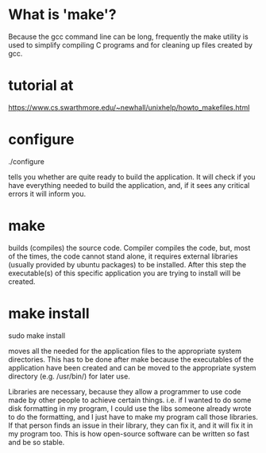 
# What is 'make'?
Because the gcc command line can be long, frequently the make utility is used to simplify compiling C programs and for cleaning up files created by gcc.


# tutorial at
https://www.cs.swarthmore.edu/~newhall/unixhelp/howto_makefiles.html



# configure
./configure

tells you whether are quite ready to build the application. It will check if you have everything needed to build the application, and, if it sees any critical errors it will inform you.

# make

builds (compiles) the source code. Compiler compiles the code, but, most of the times, the code cannot stand alone, it requires external libraries (usually provided by ubuntu packages) to be installed. After this step the executable(s) of this specific application you are trying to install will be created.

# make install
sudo make install

moves all the needed for the application files to the appropriate system directories. This has to be done after make because the executables of the application have been created and can be moved to the appropriate system directory (e.g. /usr/bin/) for later use.

Libraries are necessary, because they allow a programmer to use code made by other people to achieve certain things. i.e. if I wanted to do some disk formatting in my program, I could use the libs someone already wrote to do the formatting, and I just have to make my program call those libraries. If that person finds an issue in their library, they can fix it, and it will fix it in my program too. This is how open-source software can be written so fast and be so stable.

